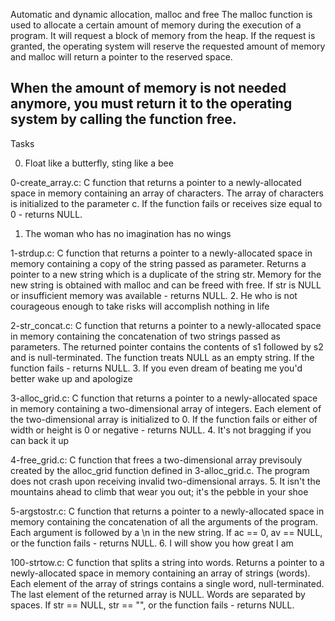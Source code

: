 Automatic and dynamic allocation, malloc and free
The malloc function is used to allocate a certain amount of memory during the execution of a program. It will request a block of memory from the heap. If the request is granted, the operating system will reserve the requested amount of memory and malloc will return a pointer to the reserved space.

When the amount of memory is not needed anymore, you must return it to the operating system by calling the function free.
----
Tasks

0. Float like a butterfly, sting like a bee

0-create_array.c: C function that returns a pointer to a newly-allocated space in memory containing an array of characters.
The array of characters is initialized to the parameter c.
If the function fails or receives size equal to 0 - returns NULL.
1. The woman who has no imagination has no wings

1-strdup.c: C function that returns a pointer to a newly-allocated space in memory containing a copy of the string passed as parameter.
Returns a pointer to a new string which is a duplicate of the string str.
Memory for the new string is obtained with malloc and can be freed with free.
If str is NULL or insufficient memory was available - returns NULL.
2. He who is not courageous enough to take risks will accomplish nothing in life

2-str_concat.c: C function that returns a pointer to a newly-allocated space in memory containing the concatenation of two strings passed as parameters.
The returned pointer contains the contents of s1 followed by s2 and is null-terminated.
The function treats NULL as an empty string.
If the function fails - returns NULL.
3. If you even dream of beating me you'd better wake up and apologize

3-alloc_grid.c: C function that returns a pointer to a newly-allocated space in memory containing a two-dimensional array of integers.
Each element of the two-dimensional array is initialized to 0.
If the function fails or either of width or height is 0 or negative - returns NULL.
4. It's not bragging if you can back it up

4-free_grid.c: C function that frees a two-dimensional array previsouly created by the alloc_grid function defined in 3-alloc_grid.c.
The program does not crash upon receiving invalid two-dimensional arrays.
5. It isn't the mountains ahead to climb that wear you out; it's the pebble in your shoe

5-argstostr.c: C function that returns a pointer to a newly-allocated space in memory containing the concatenation of all the arguments of the program.
Each argument is followed by a \n in the new string.
If ac == 0, av == NULL, or the function fails - returns NULL.
6. I will show you how great I am

100-strtow.c: C function that splits a string into words.
Returns a pointer to a newly-allocated space in memory containing an array of strings (words).
Each element of the array of strings contains a single word, null-terminated.
The last element of the returned array is NULL.
Words are separated by spaces.
If str == NULL, str == "", or the function fails - returns NULL.
